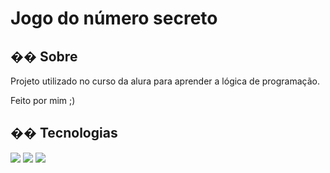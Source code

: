 <h1>Jogo do número secreto</h1>

<h2>�� Sobre</h2>
<p>Projeto utilizado no curso da alura para aprender a lógica de programação.</p>
<p>Feito por mim ;)</p>

## �� Tecnologias
<div>
  <img src="https://img.shields.io/badge/HTML-239120?style=for-the-badge&logo=html5&logoColor=white">
  <img src="https://img.shields.io/badge/CSS-239120?&style=for-the-badge&logo=css3&logoColor=white">
  <img src="https://img.shields.io/badge/JavaScript-F7DF1E?style=for-the-badge&logo=javascript&logoColor=black">
</div>
